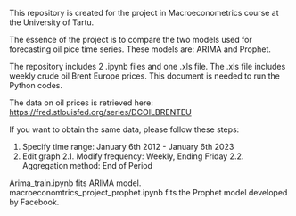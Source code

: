 This repository is created for the project in Macroeconometrics course at the University of Tartu.

The essence of the project is to compare the two models used for forecasting oil pice time series. These models are: ARIMA and Prophet. 

The repository includes 2 .ipynb files and one .xls file. The .xls file includes weekly crude oil Brent Europe prices. This document is needed to run the Python codes.

The data on oil prices is retrieved here: https://fred.stlouisfed.org/series/DCOILBRENTEU

If you want to obtain the same data, please follow these steps:
1. Specify time range: January 6th 2012 - January 6th 2023
2. Edit graph
  2.1. Modify frequency: Weekly, Ending Friday
  2.2. Aggregation method: End of Period

Arima_train.ipynb fits ARIMA model. macroeconomtrics_project_prophet.ipynb fits the Prophet model developed by Facebook.
